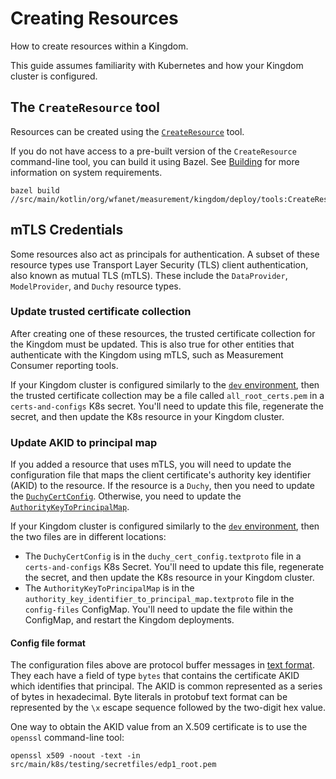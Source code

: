 # Creating Resources

How to create resources within a Kingdom.

This guide assumes familiarity with Kubernetes and how your Kingdom cluster is
configured.

## The `CreateResource` tool

Resources can be created using the
[`CreateResource`](../../src/main/kotlin/org/wfanet/measurement/kingdom/deploy/tools/README.md)
tool.

If you do not have access to a pre-built version of the `CreateResource`
command-line tool, you can build it using Bazel. See [Building](../building.md)
for more information on system requirements.

```shell
bazel build //src/main/kotlin/org/wfanet/measurement/kingdom/deploy/tools:CreateResource
```

## mTLS Credentials

Some resources also act as principals for authentication. A subset of these
resource types use Transport Layer Security (TLS) client authentication, also
known as mutual TLS (mTLS). These include the `DataProvider`, `ModelProvider`,
and `Duchy` resource types.

### Update trusted certificate collection

After creating one of these resources, the trusted certificate collection for
the Kingdom must be updated. This is also true for other entities that
authenticate with the Kingdom using mTLS, such as Measurement Consumer reporting
tools.

If your Kingdom cluster is configured similarly to the
[`dev` environment](../../src/main/k8s/dev), then the trusted certificate
collection may be a file called `all_root_certs.pem` in a `certs-and-configs`
K8s secret. You'll need to update this file, regenerate the secret, and then
update the K8s resource in your Kingdom cluster.

### Update AKID to principal map

If you added a resource that uses mTLS, you will need to update the
configuration file that maps the client certificate's authority key identifier
(AKID) to the resource. If the resource is a `Duchy`, then you need to update
the
[`DuchyCertConfig`](../../src/main/proto/wfa/measurement/config/duchy_cert_config.proto).
Otherwise, you need to update the
[`AuthorityKeyToPrincipalMap`](../../src/main/proto/wfa/measurement/config/authority_key_to_principal_map.proto).

If your Kingdom cluster is configured similarly to the
[`dev` environment](../../src/main/k8s/dev), then the two files are in different
locations:

*   The `DuchyCertConfig` is in the `duchy_cert_config.textproto` file in a
    `certs-and-configs` K8s Secret. You'll need to update this file, regenerate
    the secret, and then update the K8s resource in your Kingdom cluster.
*   The `AuthorityKeyToPrincipalMap` is in the
    `authority_key_identifier_to_principal_map.textproto` file in the
    `config-files` ConfigMap. You'll need to update the file within the
    ConfigMap, and restart the Kingdom deployments.

#### Config file format

The configuration files above are protocol buffer messages in
[text format](https://developers.google.com/protocol-buffers/docs/text-format-spec).
They each have a field of type `bytes` that contains the certificate AKID which
identifies that principal. The AKID is common represented as a series of bytes
in hexadecimal. Byte literals in protobuf text format can be represented by the
`\x` escape sequence followed by the two-digit hex value.

One way to obtain the AKID value from an X.509 certificate is to use the
`openssl` command-line tool:

```shell
openssl x509 -noout -text -in src/main/k8s/testing/secretfiles/edp1_root.pem
```
